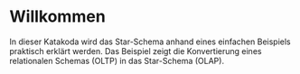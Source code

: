 # Willkommen

In dieser Katakoda wird das Star-Schema anhand eines einfachen Beispiels praktisch erklärt werden.
Das Beispiel zeigt die Konvertierung eines relationalen Schemas (OLTP) in das Star-Schema (OLAP).
